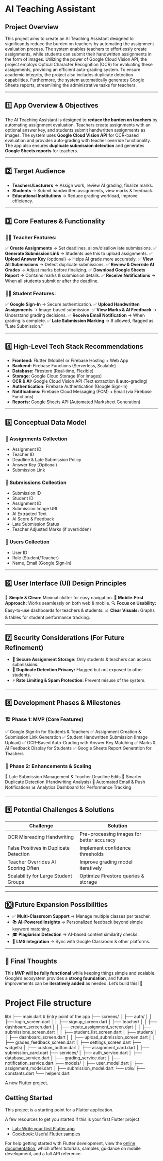 # AI Teaching Assistant

## Project Overview

This project aims to create an AI Teaching Assistant designed to significantly reduce the burden on teachers by automating the assignment evaluation process. The system enables teachers to effortlessly create assignments, while students can submit their handwritten assignments in the form of images. Utilizing the power of Google Cloud Vision API, the project employs Optical Character Recognition (OCR) for evaluating these assignments, providing an efficient auto-grading system. To ensure academic integrity, the project also includes duplicate detection capabilities. Furthermore, the system automatically generates Google Sheets reports, streamlining the administrative tasks for teachers.

---



## 1️⃣ App Overview & Objectives

The AI Teaching Assistant is designed to **reduce the burden on teachers** by automating assignment evaluation. Teachers create assignments with an optional answer key, and students submit handwritten assignments as images. The system uses **Google Cloud Vision API** for OCR-based evaluation and provides auto-grading with teacher override functionality. The app also ensures **duplicate submission detection** and generates **Google Sheets reports** for teachers.

---


## 2️⃣ Target Audience

- **Teachers/Lecturers** → Assign work, review AI grading, finalize marks.
- **Students** → Submit handwritten assignments, view marks & feedback.
- **Educational Institutions** → Reduce grading workload, improve efficiency.

---

## 3️⃣ Core Features & Functionality

### 👩‍🏫 Teacher Features:

✅ **Create Assignments** → Set deadlines, allow/disallow late submissions.
✅ **Generate Submission Link** → Students use this to upload assignments.
✅ **Upload Answer Key** (optional) → Helps AI grade more accurately.
✅ **View All Submissions** → Detect duplicate submissions.
✅ **Review & Override AI Grades** → Adjust marks before finalizing.
✅ **Download Google Sheets Report** → Contains marks & submission details.
✅ **Receive Notifications** → When all students submit or after the deadline.

### 👨‍🎓 Student Features:

✅ **Google Sign-In** → Secure authentication.
✅ **Upload Handwritten Assignments** → Image-based submission.
✅ **View Marks & AI Feedback** → Understand grading decisions.
✅ **Receive Email Notification** → When grading is complete.
✅ **Late Submission Marking** → If allowed, flagged as "Late Submission."

---

## 4️⃣ High-Level Tech Stack Recommendations

- **Frontend:** Flutter (Mobile) or Firebase Hosting + Web App
- **Backend:** Firebase Functions (Serverless, Scalable)
- **Database:** Firestore (Real-time, Flexible)
- **Storage:** Google Cloud Storage (For images)
- **OCR & AI:** Google Cloud Vision API (Text extraction & auto-grading)
- **Authentication:** Firebase Authentication (Google Sign-In)
- **Notifications:** Firebase Cloud Messaging (FCM) + Email (via Firebase Functions)
- **Reports:** Google Sheets API (Automated Marksheet Generation)

---

## 5️⃣ Conceptual Data Model

### 🔹 **Assignments Collection**

- Assignment ID
- Teacher ID
- Deadline & Late Submission Policy
- Answer Key (Optional)
- Submission Link

### 🔹 **Submissions Collection**

- Submission ID
- Student ID
- Assignment ID
- Submission Image URL
- AI Extracted Text
- AI Score & Feedback
- Late Submission Status
- Teacher Adjusted Marks (if overridden)

### 🔹 **Users Collection**

- User ID
- Role (Student/Teacher)
- Name, Email (Google Sign-In)

---

## 6️⃣ User Interface (UI) Design Principles

🎨 **Simple & Clean:** Minimal clutter for easy navigation.
📱 **Mobile-First Approach:** Works seamlessly on both web & mobile.
🔍 **Focus on Usability:** Easy-to-use dashboards for teachers & students.
📊 **Clear Visuals:** Graphs & tables for student performance tracking.

---

## 7️⃣ Security Considerations (For Future Refinement)

- 🔐 **Secure Assignment Storage:** Only students & teachers can access submissions.
- 🚫 **Duplicate Detection Privacy:** Flagged but not exposed to other students.
- ⚡ **Rate Limiting & Spam Protection:** Prevent misuse of the system.

---

## 8️⃣ Development Phases & Milestones

### 🏗️ **Phase 1: MVP (Core Features)**

✅ Google Sign-In for Students & Teachers
✅ Assignment Creation & Submission Link Generation
✅ Student Handwritten Submission (Image Upload)
✅ OCR-Based Auto-Grading with Answer Key Matching
✅ Marks & AI Feedback Display for Students
✅ Google Sheets Report Generation for Teachers

### 🚀 **Phase 2: Enhancements & Scaling**

🔄 Late Submission Management & Teacher Deadline Edits
🔎 Smarter Duplicate Detection (Handwriting Analysis)
📩 Automated Email & Push Notifications
📊 Analytics Dashboard for Performance Tracking

---

## 9️⃣ Potential Challenges & Solutions

| Challenge | Solution |
| --- | --- |
| OCR Misreading Handwriting | Pre-processing images for better accuracy |
| False Positives in Duplicate Detection | Implement confidence thresholds |
| Teacher Overrides AI Scoring Often | Improve grading model iteratively |
| Scalability for Large Student Groups | Optimize Firestore queries & storage |

---

## 🔟 Future Expansion Possibilities

- ✅ **Multi-Classroom Support** → Manage multiple classes per teacher.
- 📚 **AI-Powered Insights** → Personalized feedback beyond simple keyword matching.
- 🎓 **Plagiarism Detection** → AI-based content similarity checks.
- 🔗 **LMS Integration** → Sync with Google Classroom & other platforms.

---

## 🎯 Final Thoughts

This **MVP will be fully functional** while keeping things simple and scalable. Google’s ecosystem provides a **strong foundation**, and future improvements can be **iteratively added** as needed. Let’s build this! 🚀

# Project File structure

lib/
├── main.dart  # Entry point of the app
├── screens/
│   ├── auth/
│   │   ├── login_screen.dart
│   │   ├── signup_screen.dart
│   ├── teacher/
│   │   ├── dashboard_screen.dart
│   │   ├── create_assignment_screen.dart
│   │   ├── submissions_screen.dart
│   │   ├── student_list_screen.dart
│   ├── student/
│   │   ├── dashboard_screen.dart
│   │   ├── upload_submission_screen.dart
│   │   ├── grades_feedback_screen.dart
│   ├── settings_screen.dart
├── widgets/
│   ├── custom_button.dart
│   ├── assignment_card.dart
│   ├── submission_card.dart
├── services/
│   ├── auth_service.dart
│   ├── database_service.dart
│   ├── grading_service.dart
│   ├── notification_service.dart
├── models/
│   ├── user_model.dart
│   ├── assignment_model.dart
│   ├── submission_model.dart
└── utils/
    ├── constants.dart
    └── helpers.dart


A new Flutter project.

## Getting Started

This project is a starting point for a Flutter application.

A few resources to get you started if this is your first Flutter project:

- [Lab: Write your first Flutter app](https://docs.flutter.dev/get-started/codelab)
- [Cookbook: Useful Flutter samples](https://docs.flutter.dev/cookbook)

For help getting started with Flutter development, view the
[online documentation](https://docs.flutter.dev/), which offers tutorials,
samples, guidance on mobile development, and a full API reference.

